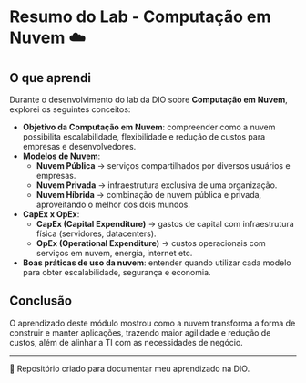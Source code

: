 # Resumo do Lab - Computação em Nuvem ☁️

## O que aprendi

Durante o desenvolvimento do lab da DIO sobre **Computação em Nuvem**, explorei os seguintes conceitos:

- **Objetivo da Computação em Nuvem**: compreender como a nuvem possibilita escalabilidade, flexibilidade e redução de custos para empresas e desenvolvedores.  
- **Modelos de Nuvem**:
  - **Nuvem Pública** → serviços compartilhados por diversos usuários e empresas.  
  - **Nuvem Privada** → infraestrutura exclusiva de uma organização.  
  - **Nuvem Híbrida** → combinação de nuvem pública e privada, aproveitando o melhor dos dois mundos.  
- **CapEx x OpEx**:
  - **CapEx (Capital Expenditure)** → gastos de capital com infraestrutura física (servidores, datacenters).  
  - **OpEx (Operational Expenditure)** → custos operacionais com serviços em nuvem, energia, internet etc.  
- **Boas práticas de uso da nuvem**: entender quando utilizar cada modelo para obter escalabilidade, segurança e economia.  

## Conclusão
O aprendizado deste módulo mostrou como a nuvem transforma a forma de construir e manter aplicações, trazendo maior agilidade e redução de custos, além de alinhar a TI com as necessidades de negócio.

---
📎 Repositório criado para documentar meu aprendizado na DIO.
